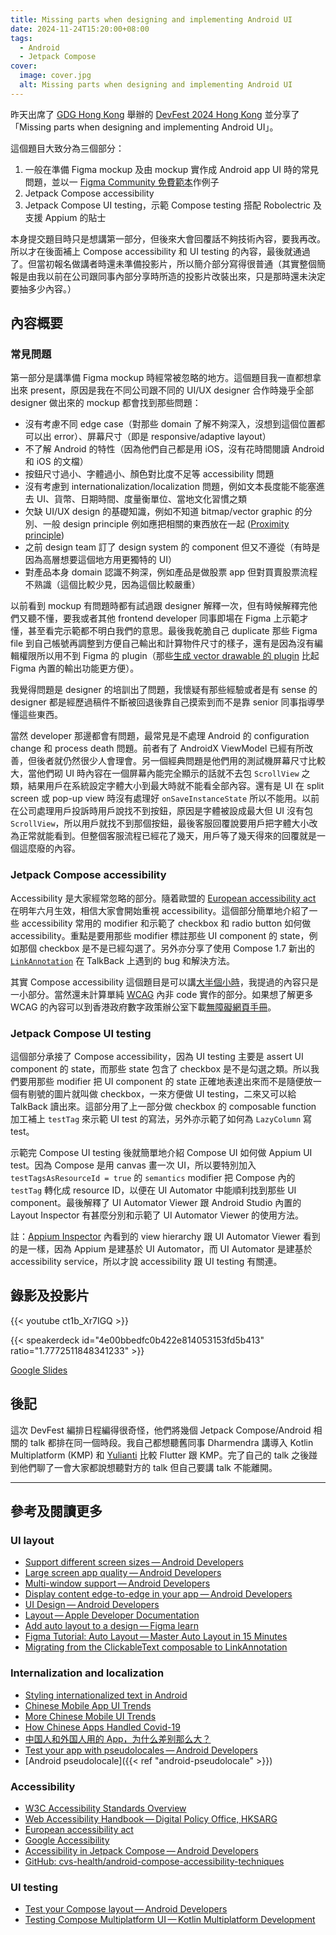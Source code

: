 ```yaml
---
title: Missing parts when designing and implementing Android UI
date: 2024-11-24T15:20:00+08:00
tags:
  - Android
  - Jetpack Compose
cover:
  image: cover.jpg
  alt: Missing parts when designing and implementing Android UI
---
```


昨天出席了 [GDG Hong Kong](https://gdg.community.dev/gdg-hong-kong/) 舉辦的 [DevFest 2024 Hong Kong](https://gdg.community.dev/events/details/google-gdg-hong-kong-presents-devfest-2024-hong-kong/) 並分享了「Missing parts when designing and implementing Android UI」。

這個題目大致分為三個部分：

1. 一般在準備 Figma mockup 及由 mockup 實作成 Android app UI 時的常見問題，並以一 [Figma Community 免費範本](https://www.figma.com/community/file/1116708627748807811/coffee-shop-mobile-app-design)作例子
2. Jetpack Compose accessibility
3. Jetpack Compose UI testing，示範 Compose testing 搭配 Robolectric 及支援 Appium 的貼士

<!--more-->

本身提交題目時只是想講第一部分，但後來大會回覆話不夠技術內容，要我再改。所以才在後面補上 Compose accessibility 和 UI testing 的內容，最後就通過了。但當初報名做講者時還未準備投影片，所以簡介部分寫得很普通（其實整個簡報是由我以前在公司跟同事內部分享時所造的投影片改裝出來，只是那時還未決定要抽多少內容。）

## 內容概要

### 常見問題

第一部分是講準備 Figma mockup 時經常被忽略的地方。這個題目我一直都想拿出來 present，原因是我在不同公司跟不同的 UI/UX designer 合作時幾乎全部 designer 做出來的 mockup 都會找到那些問題：

- 沒有考慮不同 edge case（對那些 domain 了解不夠深入，沒想到這個位置都可以出 error）、屏幕尺寸（即是 responsive/adaptive layout）
- 不了解 Android 的特性（因為他們自己都是用 iOS，沒有花時間閱讀 Android 和 iOS 的文檔）
- 按鈕尺寸過小、字體過小、顏色對比度不足等 accessibility 問題
- 沒有考慮到 internationalization/localization 問題，例如文本長度能不能塞進去 UI、貨幣、日期時間、度量衡單位、當地文化習慣之類
- 欠缺 UI/UX design 的基礎知識，例如不知道 bitmap/vector graphic 的分別、一般 design principle 例如應把相關的東西放在一起 ([Proximity principle](https://www.nngroup.com/articles/gestalt-proximity/))
- 之前 design team 訂了 design system 的 component 但又不遵從（有時是因為高層想要這個地方用更獨特的 UI）
- 對產品本身 domain 認識不夠深，例如產品是做股票 app 但對買賣股票流程不熟識（這個比較少見，因為這個比較嚴重）

以前看到 mockup 有問題時都有試過跟 designer 解釋一次，但有時候解釋完他們又聽不懂，要我或者其他 frontend developer 同事即場在 Figma 上示範才懂，甚至看完示範都不明白我們的意思。最後我乾脆自己 duplicate 那些 Figma file 到自己帳號再調整到方便自己輸出和計算物件尺寸的樣子，還有是因為沒有編輯權限所以用不到 Figma 的 plugin（那些[生成 vector drawable 的 plugin](https://www.figma.com/community/plugin/797369763563831541/android-vector-drawable) 比起 Figma 內置的輸出功能更方便）。

我覺得問題是 designer 的培訓出了問題，我懷疑有那些經驗或者是有 sense 的 designer 都是經歷過稿件不斷被回退後靠自己摸索到而不是靠 senior 同事指導學懂這些東西。

當然 developer 那邊都會有問題，最常見是不處理 Android 的 configuration change 和 process death 問題。前者有了 AndroidX ViewModel 已經有所改善，但後者就仍然很少人會理會。另一個經典問題是他們用的測試機屏幕尺寸比較大，當他們砌 UI 時內容在一個屏幕內能完全顯示的話就不去包 `ScrollView` 之類，結果用戶在系統設定字體大小到最大時就不能看全部內容。還有是 UI 在 split screen 或 pop-up view 時沒有處理好 `onSaveInstanceState` 所以不能用。以前在公司處理用戶投訴時用戶說找不到按鈕，原因是字體被設成最大但 UI 沒有包 `ScrollView`，所以用戶就找不到那個按鈕，最後客服回覆說要用戶把字體大小改為正常就能看到。但整個客服流程已經花了幾天，用戶等了幾天得來的回覆就是一個這麼廢的內容。

### Jetpack Compose accessibility

Accessibility 是大家經常忽略的部分。隨着歐盟的 [European accessibility act](https://ec.europa.eu/social/main.jsp?catId=1202) 在明年六月生效，相信大家會開始重視 accessibility。這個部分簡單地介紹了一些 accessibility 常用的 modifier 和示範了 checkbox 和 radio button 如何做 accessibility。重點是要用那些 modifier 標註那些 UI component 的 state，例如那個 checkbox 是不是已經勾選了。另外亦分享了使用 Compose 1.7 新出的 [`LinkAnnotation`](https://developer.android.com/reference/kotlin/androidx/compose/ui/text/LinkAnnotation) 在 TalkBack 上遇到的 bug 和解決方法。

其實 Compose accessibility 這個題目是可以講[大半個小時](https://www.youtube.com/watch?v=cgm8qQpoDt0)，我提過的內容只是一小部分。當然還未計算單純 [WCAG](https://www.w3.org/WAI/standards-guidelines/wcag/) 內非 code 實作的部分。如果想了解更多 WCAG 的內容可以到香港政府數字政策辦公室下載[無障礙網頁手冊](https://www.digitalpolicy.gov.hk/tc/our_work/digital_government/digital_inclusion/accessibility/promulgating_resources/handbook/)。

### Jetpack Compose UI testing

這個部分承接了 Compose accessibility，因為 UI testing 主要是 assert UI component 的 state，而那些 state 包含了 checkbox 是不是勾選之類。所以我們要用那些 modifier 把 UI component 的 state 正確地表達出來而不是隨便放一個有剔號的圖片就叫做 checkbox，一來方便做 UI testing，二來又可以給 TalkBack 讀出來。這部分用了上一部分做 checkbox 的 composable function 加工補上 `testTag` 來示範 UI test 的寫法，另外亦示範了如何為 `LazyColumn` 寫 test。

示範完 Compose UI testing 後就簡單地介紹 Compose UI 如何做 Appium UI test。因為 Compose 是用 canvas 畫一次 UI，所以要特別加入 `testTagsAsResourceId = true` 的 `semantics` modifier 把 Compose 內的 `testTag` 轉化成 resource ID，以便在 UI Automator 中能順利找到那些 UI component。最後解釋了 UI Automator Viewer 跟 Android Studio 內置的 Layout Inspector 有甚麼分別和示範了 UI Automator Viewer 的使用方法。

註：[Appium Inspector](https://github.com/appium/appium-inspector) 內看到的 view hierarchy 跟 UI Automator Viewer 看到的是一樣，因為 Appium 是建基於 UI Automator，而 UI Automator 是建基於 accessibility service，所以才說 accessibility 跟 UI testing 有關連。

## 錄影及投影片

{{< youtube ct1b_Xr7IGQ >}}

{{< speakerdeck id="4e00bbedfc0b422e814053153fd5b413" ratio="1.7772511848341233" >}}

[Google Slides](https://docs.google.com/presentation/d/1TXMHUOKZUaMulhDjHIy8HmjCoTpn7yLG62DFy6kq-Bc/edit)

## 後記

這次 DevFest 編排日程編得很奇怪，他們將幾個 Jetpack Compose/Android 相關的 talk 都排在同一個時段。我自己都想聽舊同事 Dharmendra 講導入 Kotlin Multiplatform (KMP) 和 [Yulianti](https://www.linkedin.com/in/yulianti-oenang/) 比較 Flutter 跟 KMP。完了自己的 talk 之後踫到他們聊了一會大家都說想聽對方的 talk 但自己要講 talk 不能離開。

---

## 參考及閱讀更多

### UI layout

- [Support different screen sizes — Android Developers](https://developer.android.com/guide/topics/large-screens/support-different-screen-sizes)
- [Large screen app quality — Android Developers](https://developer.android.com/develop/ui/compose/layouts/adaptive/support-different-screen-sizes)
- [Multi-window support — Android Developers](https://developer.android.com/develop/ui/compose/layouts/adaptive/support-multi-window-mode)
- [Display content edge-to-edge in your app — Android Developers](https://developer.android.com/develop/ui/views/layout/edge-to-edge)
- [UI Design — Android Developers](https://developer.android.com/design/ui)
- [Layout — Apple Developer Documentation](https://developer.apple.com/design/human-interface-guidelines/layout)
- [Add auto layout to a design — Figma learn](https://help.figma.com/hc/en-us/articles/5731482952599-Add-auto-layout-to-a-design)
- [Figma Tutorial: Auto Layout — Master Auto Layout in 15 Minutes](https://www.youtube.com/watch?v=42uQGucQA9o)
- [Migrating from the ClickableText composable to LinkAnnotation](https://joebirch.co/migrating-from-the-clickabletext-composable-to-linkannotation/)

### Internalization and localization

- [Styling internationalized text in Android](https://medium.com/androiddevelopers/styling-internationalized-text-in-android-f99759fb7b8f)
- [Chinese Mobile App UI Trends](https://dangrover.com/blog/2014/12/01/chinese-mobile-app-ui-trends.html)
- [More Chinese Mobile UI Trends](https://dangrover.com/blog/2016/01/31/more-chinese-mobile-ui-trends.html)
- [How Chinese Apps Handled Covid-19](https://dangrover.com/blog/2020/04/05/covid-in-ui.html)
- [中国人和外国人用的 App，为什么差别那么大？](https://www.ifanr.com/app/822846)
- [Test your app with pseudolocales — Android Developers](https://developer.android.com/guide/topics/resources/pseudolocales)
- [Android pseudolocale]({{< ref "android-pseudolocale" >}})

### Accessibility

- [W3C Accessibility Standards Overview](https://www.w3.org/WAI/standards-guidelines/)
- [Web Accessibility Handbook — Digital Policy Office, HKSARG](https://www.digitalpolicy.gov.hk/en/our_work/digital_government/digital_inclusion/accessibility/promulgating_resources/handbook/)
- [European accessibility act](https://ec.europa.eu/social/main.jsp?catId=1202)
- [Google Accessibility](https://www.google.com/accessibility/)
- [Accessibility in Jetpack Compose — Android Developers](https://developer.android.com/develop/ui/compose/accessibility)
- [GitHub: cvs-health/android-compose-accessibility-techniques](https://github.com/cvs-health/android-compose-accessibility-techniques)

### UI testing

- [Test your Compose layout — Android Developers](https://developer.android.com/develop/ui/compose/testing)
- [Testing Compose Multiplatform UI — Kotlin Multiplatform Development](https://www.jetbrains.com/help/kotlin-multiplatform-dev/compose-test.html)
